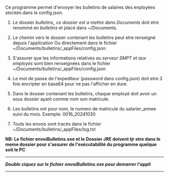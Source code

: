 Ce programme permet d'envoyer les bulletins de salaires des enployées stockés dans le config.json.

1. Le dossier *bulletins_ ce dossier est a mettre dans Documents* doit etre renommé en *bulletins* et 	placé dans ~/Documents.

2. Le chemin vers le dossier contenant les bulletins peut etre renseigné depuis l'application
   Ou directement dans le fichier ~/Documents/bulletins/_appFiles/config.json

3. S'assurer que les informations relatives *au serveur SMPT* et *aux employés* sont bien renseignées dans le fichier ~/Documents/bulletins/_appFiles/config.json

4. Le mot de passe de l'expediteur (*password* dans config.json) doit etre 3 fois encripter en base64 pour ne pas l'afficher en dure.

5. Dans le dossier contenant les bulletins, chaque employé doit avoir
   un sous dossier ayant comme nom son matricule.

6. Les bulletins ont pour nom, le numero de matricule du salarier_annee suivi du mois.
   Exemple: 0016_20241030

7. Touts les envois sont tracés dans le fichier ~/Documents/bulletins/_appFiles/log.txt



**NB: Le fichier envoiBulletins.exe et le Dossier JRE doivent tjr etre dans le meme dossier pour s'assurer de l'exécutabilité du programme quelque soit le PC**

********************************************************************************
***Double ciquez sur le fichier envoiBulletins.exe pour demarrer l'appli***
********************************************************************************
